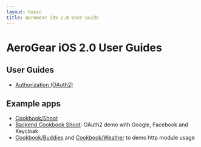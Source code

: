 ```yaml
--- 
layout: basic 
title: AeroGear iOS 2.0 User Guide 
---
```


# AeroGear iOS 2.0 User Guides

## User Guides
* [Authorization (OAuth2)](Authorization)

## Example apps

* [Cookbook/Shoot](https://github.com/aerogear/aerogear-ios-cookbook/Shoot)
* [Backend Cookbook Shoot](https://github.com/aerogear/aerogear-ios-cookbook/tree/master/Shoot): OAuth2 demo with Google, Facebook and Keycloak
* [Cookbook/Buddies](https://github.com/aerogear/aerogear-ios-cookbook/tree/master/Buddies) and [Cookbook/Weather](https://github.com/aerogear/aerogear-ios-cookbook/tree/master/Weather) to demo http module usage

